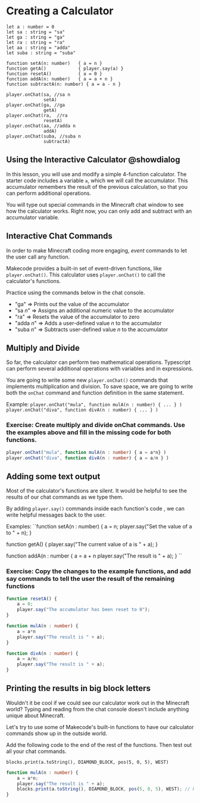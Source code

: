 # Creating a Calculator

```template
let a : number = 0
let sa : string = "sa"
let ga : string = "ga"
let ra : string = "ra"
let aa : string = "adda"
let suba : string = "suba"

function setA(n: number)   { a = n }
function getA()            { player.say(a) }
function resetA()          { a = 0 }
function addA(n: number)   { a = a + n }
function subtractA(n: number) { a = a - n }

player.onChat(sa, //sa n
              setA)
player.onChat(ga, //ga
              getA)
player.onChat(ra,  //ra
              resetA)
player.onChat(aa, //adda n
              addA)
player.onChat(suba, //suba n
              subtractA)
```

## Using the Interactive Calculator @showdialog

In this lesson, you will use and modify a simple 4-function calculator. The starter code includes a variable ``a``, which we will call the accumulator. This accumulator remembers the result of the previous calculation, so that you can perform additional operations.  

You will type out special commands in the Minecraft chat window to see how the calculator works. Right now, you can only add and subtract with an accumulator variable.

## Interactive Chat Commands

In order to make Minecraft coding more engaging, *event* commands to let the user call any function. 

Makecode provides a built-in set of event-driven functions, like ``player.onChat()``. This calculator uses ``player.onChat()`` to call the calculator's functions.

Practice using the commands below in the chat console.

- "ga"       => Prints out the value of the accumulator
- "sa *n*"   => Assigns an additional numeric value to the accumulator
- "ra"       => Resets the value of the accumulator to zero
- "adda *n*" => Adds a user-defined value *n* to the accumulator
- "suba *n*" => Subtracts user-defined value *n* to the accumulator

## Multiply and Divide

So far, the calculator can perform two mathematical operations. Typescript can perform several additional operations with variables and in expressions.

You are going to write some new ``player.onChat()`` commands that implements multiplication and division. To save space, we are going to write both the ``onChat`` command and function definition in the same statement.

Example: 
``player.onChat("mula", function mulA(n : number) { ... } )
player.onChat("diva", function divA(n : number) { ... } )
``

### Exercise: Create multiply and divide onChat commands. Use the examples above and fill in the missing code for both functions.

```typescript
player.onChat("mula", function mulA(n : number) { a = a*n} )
player.onChat("diva", function divA(n : number) { a = a/n } )
```

## Adding some text output

Most of the calculator's functions are silent. It would be helpful to see the results of our chat commands as we type them.

By adding ``player.say()`` commands inside each function's code , we can write helpful messages back to the user. 

Examples:
``function setA(n : number) {
	a = n;
	player.say("Set the value of a to " + n);
}

function getA() {
	player.say("The current value of a is " + a);
}

function addA(n : number {
	a = a + n
	player.say("The result is " + a);
}
``

### Exercise: Copy the changes to the example functions, and add say commands to tell the user the result of the remaining functions

```typescript
function resetA() {
	a = 0;
	player.say("The accumulator has been reset to 0");
}

function mulA(n : number) {
	a = a*n
	player.say("The result is " + a);
}

function divA(n : number) {
	a = a/n;
	player.say("The result is " + a);
}
```

## Printing the results in big block letters

Wouldn't it be cool if we could see our calculator work out in the Minecraft world? Typing and reading from the chat console doesn't include anything unique about Minecraft.

Let's try to use some of Makecode's built-in functions to have our calculator commands show up in the outside world.

Add the following code to the end of the rest of the functions. Then test out all your chat commands.

``blocks.print(a.toString(), DIAMOND_BLOCK, pos(5, 0, 5), WEST)``

```typescript
function mulA(n : number) {
	a = a*n;
	player.say("The result is " + a);
	blocks.print(a.toString(), DIAMOND_BLOCK, pos(5, 0, 5), WEST); // Here!
}
```
